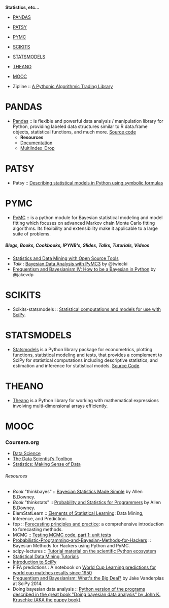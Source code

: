 **Statistics, etc...**

* [PANDAS](#pandas)
* [PATSY](#patsy)
* [PYMC](#pymc)
* [SCIKITS](#scikits)
* [STATSMODELS](#statsmodels)
* [THEANO](#theano)
* [MOOC](#mooc)


* Zipline :: [A Pythonic Algorithmic Trading Library](https://github.com/quantopian/zipline)

# PANDAS
* [Pandas](http://pandas.pydata.org/) :: is flexible and powerful data analysis / manipulation library for Python, providing labeled data structures similar to R data.frame objects, statistical functions, and much more. [Source code](https://github.com/pydata/pandas)
   * __Resources__
   * [Documentation](http://pandas.pydata.org/pandas-docs/)
   * [MultiIndex_Drop](https://www.wakari.io/sharing/bundle/quasiben_tr/MultiIndex_Drop)

# PATSY
* Patsy :: [Describing statistical models in Python using symbolic formulas](https://github.com/pydata/patsy)


# PYMC
* [PyMC](https://github.com/pymc-devs/pymc) :: is a python module for Bayesian statistical modeling and model fitting which focuses on advanced Markov chain Monte Carlo fitting algorithms. Its flexibility and extensibility make it applicable to a large suite of problems.

##### Blogs, Books, Cookbooks, IPYNB's, Slides, Talks, Tutorials, Videos
* [Statistics and Data Mining with Open Source Tools](http://oswco.com/2013/mar/14/statistics-and-data-mining-open-source-tools/)
* _Talk_ : [Bayesian Data Analysis with PyMC3](https://github.com/twiecki/pymc3_talk) by @twiecki
* [Frequentism and Bayesianism IV: How to be a Bayesian in Python](http://jakevdp.github.io/blog/2014/06/14/frequentism-and-bayesianism-4-bayesian-in-python/) by @jakevdp


# SCIKITS
* Scikits-statsmodels :: [Statistical computations and models for use with SciPy](http://scikits.appspot.com/statsmodels). 


# STATSMODELS
* [Statsmodels](http://statsmodels.sourceforge.net) is a Python library package for econometrics, plotting functions, statistical modeling and tests, that provides a complement to SciPy for statistical computations including descriptive statistics, and estimation and inference for statistical models. [Source Code](https://github.com/statsmodels/statsmodels).


# THEANO
* [Theano](http://deeplearning.net/software/theano/) is a Python library for working with mathematical expressions involving multi-dimensional arrays efficiently. 


# MOOC
### Coursera.org   
* [Data Science](https://www.coursera.org/specialization/jhudatascience/1)
* [The Data Scientist’s Toolbox](https://www.coursera.org/course/datascitoolbox)
* [Statistics: Making Sense of Data](https://www.coursera.org/course/introstats)

###### Resources
* _Book_ "thinkbayes" :: [Bayesian Statistics Made Simple](http://www.greenteapress.com/thinkbayes/) by Allen B.Downey.
* _Book_ "thinkstats" :: [Probability and Statistics for Programmers](http://greenteapress.com/thinkstats/) by Allen B.Downey.
* ElemStatLearn :: [Elements of Statistical Learning](http://statweb.stanford.edu/~tibs/ElemStatLearn/): Data Mining, Inference, and Prediction.
* fpp :: [Forecasting principles and practice](https://www.otexts.org/fpp/): a comprehensive introduction to forecasting methods.
* MCMC :: [Testing MCMC code, part 1: unit tests](https://hips.seas.harvard.edu/blog/2013/05/20/testing-mcmc-code-part-1-unit-tests/)
* [Probabilistic-Programming-and-Bayesian-Methods-for-Hackers](https://github.com/CamDavidsonPilon/Probabilistic-Programming-and-Bayesian-Methods-for-Hackers) :: Bayesian Methods for Hackers using Python and PyMC.
* scipy-lectures :: [Tutorial material on the scientific Python ecosystem](http://scipy-lectures.github.io)
* [Statistical Data Mining Tutorials](http://www.autonlab.org/tutorials/)
* [Introduction to SciPy](http://www.johndcook.com/blog/2013/03/29/new-introduction-to-scipy/)
* FIFA predictions : A notebook on [World Cup Learning predictions for world cup matches results since 1950](http://nbviewer.ipython.org/github/fisadev/world_cup_learning/blob/master/learn.ipynb)
* [Frequentism and Bayesianism: What's the Big Deal?](https://speakerdeck.com/jakevdp/frequentism-and-bayesianism-whats-the-big-deal-scipy-2014) by Jake Vanderplas at SciPy 2014.
* Doing bayesian data analysis :: [Python version of the programs described in the great book "Doing bayesian data analysis" by John K. Kruschke (AKA the puppy book)](https://github.com/aloctavodia/Doing_bayesian_data_analysis).


